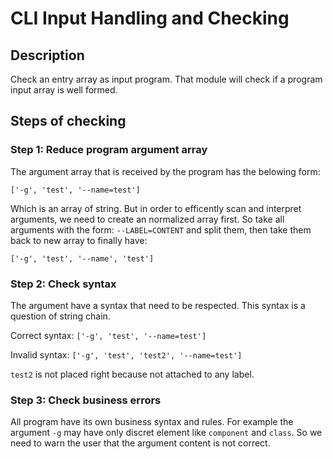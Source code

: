 # CLI Input Handling and Checking

## Description

Check an entry array as input program.
That module will check if a program input array is well formed.

## Steps of checking

### Step 1: Reduce program argument array

The argument array that is received by the program has the belowing form:

```['-g', 'test', '--name=test']```

Which is an array of string. But in order to efficently scan and interpret arguments, we need to create an normalized array first. So take all arguments with the form: `--LABEL=CONTENT` and split them, then take them back to new array to finally have:

```['-g', 'test', '--name', 'test']```

### Step 2: Check syntax

The argument have a syntax that need to be respected.
This syntax is a question of string chain.

Correct syntax:
```['-g', 'test', '--name=test']```

Invalid syntax:
```['-g', 'test', 'test2', '--name=test']```

`test2` is not placed right because not attached to any label.

### Step 3: Check business errors

All program have its own business syntax and rules.
For example the argument `-g` may have only discret element like `component` and `class`. So we need to warn the user that the argument content is not correct.